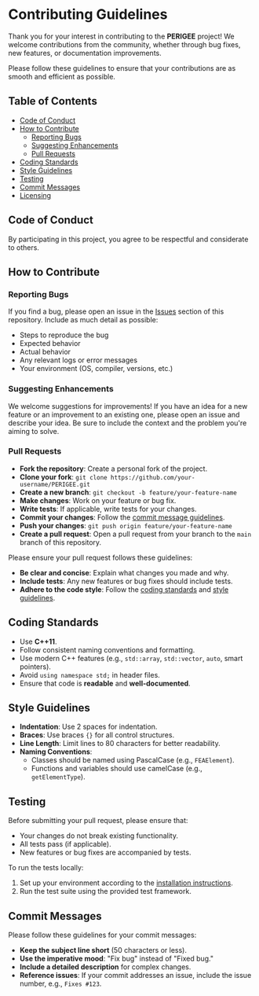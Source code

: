 # Contributing Guidelines

Thank you for your interest in contributing to the **PERIGEE** project! We welcome contributions from the community, whether through bug fixes, new features, or documentation improvements.

Please follow these guidelines to ensure that your contributions are as smooth and efficient as possible.

## Table of Contents

- [Code of Conduct](#code-of-conduct)
- [How to Contribute](#how-to-contribute)
  - [Reporting Bugs](#reporting-bugs)
  - [Suggesting Enhancements](#suggesting-enhancements)
  - [Pull Requests](#pull-requests)
- [Coding Standards](#coding-standards)
- [Style Guidelines](#style-guidelines)
- [Testing](#testing)
- [Commit Messages](#commit-messages)
- [Licensing](#licensing)

## Code of Conduct

By participating in this project, you agree to be respectful and considerate to others.

## How to Contribute

### Reporting Bugs

If you find a bug, please open an issue in the [Issues](https://github.com/APSIS-ANALYSIS/PERIGEE/issues) section of this repository. Include as much detail as possible:
- Steps to reproduce the bug
- Expected behavior
- Actual behavior
- Any relevant logs or error messages
- Your environment (OS, compiler, versions, etc.)

### Suggesting Enhancements

We welcome suggestions for improvements! If you have an idea for a new feature or an improvement to an existing one, please open an issue and describe your idea. Be sure to include the context and the problem you're aiming to solve.

### Pull Requests

- **Fork the repository**: Create a personal fork of the project.
- **Clone your fork**: `git clone https://github.com/your-username/PERIGEE.git`
- **Create a new branch**: `git checkout -b feature/your-feature-name`
- **Make changes**: Work on your feature or bug fix.
- **Write tests**: If applicable, write tests for your changes.
- **Commit your changes**: Follow the [commit message guidelines](#commit-messages).
- **Push your changes**: `git push origin feature/your-feature-name`
- **Create a pull request**: Open a pull request from your branch to the `main` branch of this repository.

Please ensure your pull request follows these guidelines:
- **Be clear and concise**: Explain what changes you made and why.
- **Include tests**: Any new features or bug fixes should include tests.
- **Adhere to the code style**: Follow the [coding standards](#coding-standards) and [style guidelines](#style-guidelines).

## Coding Standards

- Use **C++11**.
- Follow consistent naming conventions and formatting.
- Use modern C++ features (e.g., `std::array`, `std::vector`, `auto`, smart pointers).
- Avoid `using namespace std;` in header files.
- Ensure that code is **readable** and **well-documented**.

## Style Guidelines

- **Indentation**: Use 2 spaces for indentation.
- **Braces**: Use braces `{}` for all control structures.
- **Line Length**: Limit lines to 80 characters for better readability.
- **Naming Conventions**: 
  - Classes should be named using PascalCase (e.g., `FEAElement`).
  - Functions and variables should use camelCase (e.g., `getElementType`).

## Testing

Before submitting your pull request, please ensure that:
- Your changes do not break existing functionality.
- All tests pass (if applicable).
- New features or bug fixes are accompanied by tests.

To run the tests locally:
1. Set up your environment according to the [installation instructions](INSTALL.md).
2. Run the test suite using the provided test framework.

## Commit Messages

Please follow these guidelines for your commit messages:
- **Keep the subject line short** (50 characters or less).
- **Use the imperative mood**: "Fix bug" instead of "Fixed bug."
- **Include a detailed description** for complex changes.
- **Reference issues**: If your commit addresses an issue, include the issue number, e.g., `Fixes #123`.
